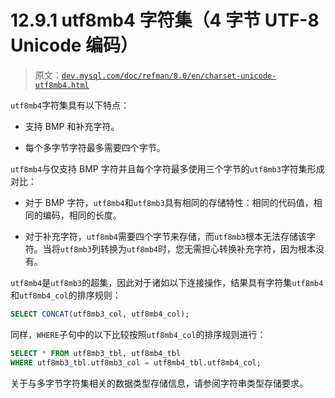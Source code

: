 # 12.9.1 utf8mb4 字符集（4 字节 UTF-8 Unicode 编码）

> 原文：[`dev.mysql.com/doc/refman/8.0/en/charset-unicode-utf8mb4.html`](https://dev.mysql.com/doc/refman/8.0/en/charset-unicode-utf8mb4.html)

`utf8mb4`字符集具有以下特点：

+   支持 BMP 和补充字符。

+   每个多字节字符最多需要四个字节。

`utf8mb4`与仅支持 BMP 字符并且每个字符最多使用三个字节的`utf8mb3`字符集形成对比：

+   对于 BMP 字符，`utf8mb4`和`utf8mb3`具有相同的存储特性：相同的代码值，相同的编码，相同的长度。

+   对于补充字符，`utf8mb4`需要四个字节来存储，而`utf8mb3`根本无法存储该字符。当将`utf8mb3`列转换为`utf8mb4`时，您无需担心转换补充字符，因为根本没有。

`utf8mb4`是`utf8mb3`的超集，因此对于诸如以下连接操作，结果具有字符集`utf8mb4`和`utf8mb4_col`的排序规则：

```sql
SELECT CONCAT(utf8mb3_col, utf8mb4_col);
```

同样，`WHERE`子句中的以下比较按照`utf8mb4_col`的排序规则进行：

```sql
SELECT * FROM utf8mb3_tbl, utf8mb4_tbl
WHERE utf8mb3_tbl.utf8mb3_col = utf8mb4_tbl.utf8mb4_col;
```

关于与多字节字符集相关的数据类型存储信息，请参阅字符串类型存储要求。
